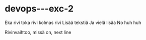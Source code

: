 # devops---exc-2
Eka rivi
toka rivi
kolmas rivi
Lisää tekstiä
Ja vielä lisää
No huh huh

Rivinvaihtoo, missä on, next line